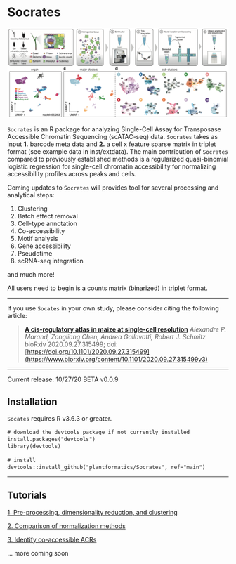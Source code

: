 # Socrates

![](https://github.com/plantformatics/Socrates/blob/master/tutorial_figures/Socrates_home_image.png)

`Socrates` is an R package for analyzing Single-Cell Assay for Transposase Accessible Chromatin Sequencing (scATAC-seq) data. `Socrates` takes as input **1.** barcode meta data and **2.** a cell x feature sparse matrix in triplet format (see example data in inst/extdata). The main contribution of `Socrates` compared to previously established methods is a regularized quasi-binomial logistic regression for single-cell chromatin accessibility for normalizing accessibility profiles across peaks and cells. 

Coming updates to `Socrates` will provides tool for several processing and analytical steps: 

1. Clustering
2. Batch effect removal 
3. Cell-type annotation 
4. Co-accessibility 
5. Motif analysis 
6. Gene accessibility 
7. Pseudotime 
8. scRNA-seq integration

and much more!

All users need to begin is a counts matrix (binarized) in triplet format. 

---

If you use `Socates` in your own study, please consider citing the following article:

> [**A cis-regulatory atlas in maize at single-cell resolution**](https://www.biorxiv.org/content/10.1101/2020.09.27.315499v3)
> *Alexandre P. Marand, Zongliang Chen, Andrea Gallavotti, Robert J. Schmitz*
> bioRxiv 2020.09.27.315499; doi: [https://doi.org/10.1101/2020.09.27.315499](https://www.biorxiv.org/content/10.1101/2020.09.27.315499v3)

---

Current release: 10/27/20 BETA v0.0.9

## Installation

`Socates` requires R v3.6.3 or greater. 

```
# download the devtools package if not currently installed
install.packages("devtools")
library(devtools)

# install
devtools::install_github("plantformatics/Socrates", ref="main")
```

---

## Tutorials
[1. Pre-processing, dimensionality reduction, and clustering](https://htmlpreview.github.io/?https://github.com/plantformatics/Socrates/blob/main/vignettes/Socrates_simple_clustering_tutorial.html)

[2. Comparison of normalization methods](https://htmlpreview.github.io/?https://github.com/plantformatics/Socrates/blob/main/vignettes/Socrates_clustering_comparison_tutorial.html)

[3. Identify co-accessible ACRs](https://htmlpreview.github.io/?https://github.com/plantformatics/Socrates/blob/main/vignettes/Socrates_coACRs_tutorial.html)

...  more coming soon
